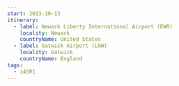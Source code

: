 ```yaml
---
start: 2013-10-13
itinerary:
  - label: Newark Liberty International Airport (EWR)
    locality: Newark
    countryName: United States
  - label: Gatwick Airport (LGW)
    locality: Gatwick
    countryName: England
tags:
  - i4SR1
---
```

